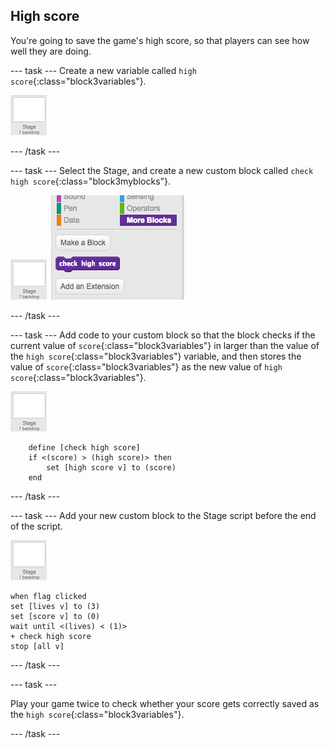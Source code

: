 ## High score

You're going to save the game's high score, so that players can see how well they are doing.

--- task ---
Create a new variable called `high score`{:class="block3variables"}.

![Stage sprite](images/stage-sprite.png)

--- /task ---

--- task ---
Select the Stage, and create a new custom block called `check high score`{:class="block3myblocks"}.

![Stage sprite](images/stage-sprite.png)
![screenshot](images/dots-custom-1.png)

--- /task ---

--- task ---
Add code to your custom block so that the block checks if the current value of `score`{:class="block3variables"} in larger than the value of the `high score`{:class="block3variables"} variable, and then stores the value of `score`{:class="block3variables"} as the new value of `high score`{:class="block3variables"}.

![Stage sprite](images/stage-sprite.png)

```blocks3
	define [check high score]
	if <(score) > (high score)> then
		set [high score v] to (score)
	end
```
--- /task ---

--- task ---
Add your new custom block to the Stage script before the end of the script.

![Stage sprite](images/stage-sprite.png)
```blocks3
when flag clicked
set [lives v] to (3)
set [score v] to (0)
wait until <(lives) < (1)>
+ check high score
stop [all v]
```

--- /task ---

--- task ---

Play your game twice to check whether your score gets correctly saved as the `high score`{:class="block3variables"}.

--- /task ---
